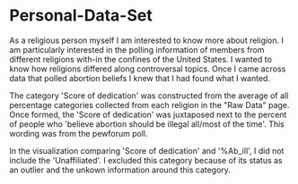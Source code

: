 # Personal-Data-Set

As a religious person myself I am interested to know more about religion. I am
particularly interested in the polling information of members from different religions 
with-in the confines of the United States. I wanted to know how religions differed along 
controversal topics. Once I came across data that polled abortion beliefs I knew that I 
had found what I wanted.

The category 'Score of dedication' was constructed from the average of all percentage categories 
collected from each religion in the "Raw Data" page. Once formed, the 'Score of dedication' was 
juxtaposed next to the percent of people who 'believe abortion should be illegal all/most of the time'.
This wording was from the pewforum poll. 

In the visualization comparing 'Score of dedication' and '%Ab_ill', I did not include the
'Unaffiliated'. I excluded this category because of its status as an outlier and the unkown 
information around this category. 


